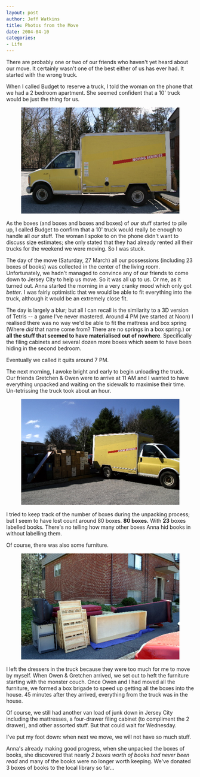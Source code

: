 ```yaml
--- 
layout: post
author: Jeff Watkins
title: Photos from the Move
date: 2004-04-10
categories: 
- Life
---
```


There are probably one or two of our friends who haven't yet heard about our move. It certainly wasn't one of the best either of us has ever had. It started with the wrong truck.

When I called Budget to reserve a truck, I told the woman on the phone that we had a 2 bedroom apartment. She seemed confident that a 10' truck would be just the thing for us.

<figure>
      <img class="photo" src="/photos/IMG_0694.jpg" alt="Our Truck" title="A 10' Budget Truck">
</figure>

As the boxes (and boxes and boxes and boxes) of <i>our</i> stuff started to pile up, I called Budget to confirm that a 10' truck would really be enough to handle all <i>our</i> stuff. The woman I spoke to on the phone didn't want to discuss size estimates; she only stated that they had already rented all their trucks for the weekend we were moving. So I was stuck.

The day of the move (Saturday, 27 March) all our possessions (including 23 boxes of books) was collected in the center of the living room. Unfortunately, we hadn't managed to convince any of our friends to come down to Jersey City to help us move. So it was all up to us. Or me, as it turned out. Anna started the morning in a very cranky mood which only got <i>better</i>. I was fairly optimistic that we would be able to fit everything into the truck, although it would be an extremely close fit.

The day is largely a blur; but all I can recall is the similarity to a 3D version of Tetris -- a game I've never mastered. Around 4 PM (we started at Noon) I realised there was no way we'd be able to fit the mattress and box spring (Where <i>did</i> that name come from? There are no springs in a box spring.) or <b>all the stuff that seemed to have materialised out of nowhere</b>. Specifically the filing cabinets and several dozen more boxes which seem to have been hiding in the second bedroom.

Eventually we called it quits around 7 PM.

The next morning, I awoke bright and early to begin unloading the truck. Our friends Gretchen & Owen were to arrive at 11 AM and I wanted to have everything unpacked and waiting on the sidewalk to maximise their time. Un-tetrissing the truck took about an hour.

<figure>
    <img class="photo" src="/photos/IMG_0695.jpg" alt="Truck and boxes" title="Our truck and most of the boxes">
</figure>

I tried to keep track of the number of boxes during the unpacking process; but I seem to have lost count around 80 boxes. <b>80 boxes.</b> With <b>23</b> boxes labelled books. There's no telling how many other boxes Anna hid books in without labelling them.

Of course, there was also some furniture.

<figure>
      <img class="photo" src="/photos/IMG_0697.jpg" alt="Some Furniture" title="Some of our furniture">
</figure>

I left the dressers in the truck because they were too much for me to move by myself. When Owen & Gretchen arrived, we set out to heft the furniture starting with the monster couch. Once Owen and I had moved all the furniture, we formed a box brigade to speed up getting all the boxes into the house. 45 minutes after they arrived, everything from the truck was in the house.

Of course, we still had another van load of junk down in Jersey City including the mattresses, a four-drawer filing cabinet (to compliment the 2 drawer), and other assorted stuff. But that could wait for Wednesday.

I've put my foot down: when next we move, we will not have so much stuff.

Anna's already making good progress, when she unpacked the boxes of books, she discovered that nearly <i>2 boxes worth of books had never been read</i> and many of the books were no longer worth keeping. We've donated 3 boxes of books to the local library so far...